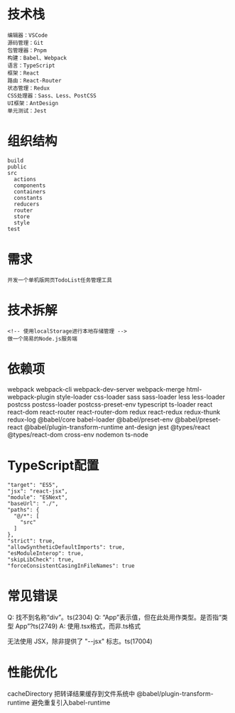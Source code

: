# 技术栈
```
编辑器：VSCode
源码管理：Git
包管理器：Pnpm
构建：Babel、Webpack
语言：TypeScript
框架：React
路由：React-Router
状态管理：Redux
CSS处理器：Sass、Less、PostCSS
UI框架：AntDesign
单元测试：Jest
```

# 组织结构
```
build
public
src
  actions
  components
  containers
  constants
  reducers
  router
  store
  style
test
```

# 需求
```
开发一个单机版网页TodoList任务管理工具
```

# 技术拆解
```
<!-- 使用localStorage进行本地存储管理 -->
做一个简易的Node.js服务端
```

# 依赖项
webpack webpack-cli webpack-dev-server webpack-merge
html-webpack-plugin
style-loader css-loader sass sass-loader less less-loader postcss postcss-loader postcss-preset-env
typescript ts-loader
react react-dom react-router react-router-dom redux react-redux redux-thunk redux-log
@babel/core babel-loader @babel/preset-env @babel/preset-react @babel/plugin-transform-runtime
ant-design
jest
@types/react @types/react-dom
cross-env nodemon ts-node

# TypeScript配置
```
"target": "ES5",
"jsx": "react-jsx",
"module": "ESNext",
"baseUrl": "./",
"paths": {
  "@/*": [
    "src"
  ]
},
"strict": true,
"allowSyntheticDefaultImports": true,
"esModuleInterop": true,
"skipLibCheck": true,
"forceConsistentCasingInFileNames": true
```

# 常见错误
Q: 找不到名称“div”。ts(2304)
Q: “App”表示值，但在此处用作类型。是否指“类型 App”?ts(2749)
A: 使用.tsx格式，而非.ts格式

无法使用 JSX，除非提供了 "--jsx" 标志。ts(17004)

# 性能优化
cacheDirectory 把转译结果缓存到文件系统中
@babel/plugin-transform-runtime 避免重复引入babel-runtime

